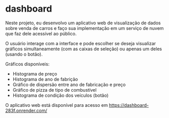 # dashboard
Neste projeto, eu desenvolvo um aplicativo web de visualização de dados sobre venda de carros e faço sua implementação em um serviço de nuvem que faz dele acessível ao público.


O usuário interage com a interface e pode escolher se deseja visualizar gráficos simultaneamente (com as caixas de seleção) ou apenas um deles (usando o botão).

Gráficos disponíveis:
- Histograma de preço
- Histograma de ano de fabrição
- Gráfico de dispersão entre ano de fabricação e preço
- Gráfico de pizza de tipo de combustível
- Histograma de condição dos veículos (botão)

O aplicativo web está disponível para acesso em https://dashboard-283f.onrender.com/
